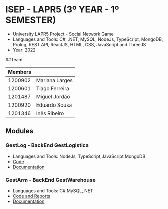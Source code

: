 # ISEP - LAPR5 (3º YEAR - 1º SEMESTER)

* University LAPR5 Project - Social Network Game
* Languages and Tools: C#, .NET, MySQL, NodeJs, TypeScript, MongoDB, Prolog, REST API, ReactJS, HTML, CSS, JavaScript and ThreeJS
* Year: 2022

##Team

| Members |                |
|---------|----------------|
| 1200902 | Mariana Larges |
| 1200601 | Tiago Ferreira |
| 1201487 | Miguel Jordão  |
| 1200920 | Eduardo Sousa  |
| 1201346 | Inês Ribeiro   |




## Modules

### GestLog - BackEnd GestLogistica
* Languages and Tools: NodeJs, TypeScript,JavaScript,MongoDB
* [Code](Backend/GestLogistica_API)
* [Documentation](Wiki/GestLog_API_Wiki)

### GestArm - BackEnd GestWarehouse
* Languages and Tools: C#,MySQL,.NET
* [Code and Reports](Backend/GestArm_API)
* [Documentation](Wiki/GestArm_API_Wiki)

